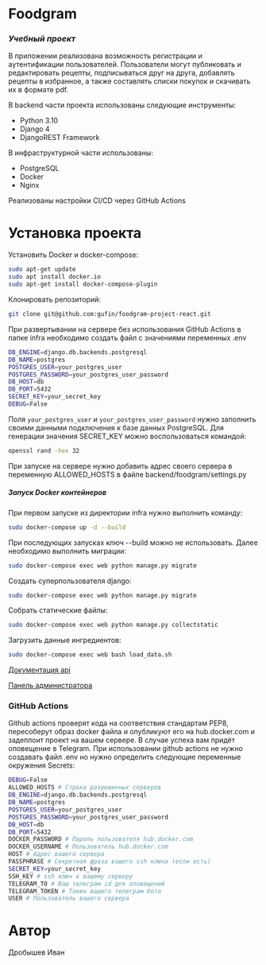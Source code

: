 # Foodgram

### _Учебный проект_

В приложении реализована возможность регистрации и аутентификации пользователей. Пользователи могут публиковать и редактировать рецепты, подписываться друг на друга, добавлять рецепты в избранное, а также составлять списки покупок и скачивать их в формате pdf.

В backend части проекта использованы следующие инструменты:
- Python 3.10
- Django 4
- DjangoREST Framework

В инфраструктурной части использованы:
- PostgreSQL
- Docker
- Nginx

Реализованы настройки CI/CD через GitHub Actions

# Установка проекта

Установить Docker и docker-compose:
```sh
sudo apt-get update
sudo apt install docker.io 
sudo apt-get install docker-compose-plugin
```
Клонировать репозиторий:
```sh
git clone git@github.com:gufin/foodgram-project-react.git
```
При развертывании на сервере без использования GitHub Actions в папке infra необходимо создать файл с значениями переменных .env
```sh
DB_ENGINE=django.db.backends.postgresql
DB_NAME=postgres
POSTGRES_USER=your_postgres_user
POSTGRES_PASSWORD=your_postgres_user_password
DB_HOST=db
DB_PORT=5432
SECRET_KEY=your_secret_key
DEBUG=False
```
Поля `your_postgres_user` и `your_postgres_user_password` нужно заполнить своими данными подключения к базе данных PostgreSQL. Для генерации значения SECRET_KEY можно воспользоваться командой: 
```sh
openssl rand -hex 32
```
При запуске на сервере нужно добавить адрес своего сервера в переменную ALLOWED_HOSTS в файле backend/foodgram/settings.py

##### Запуск Docker контейнеров
При первом запуске из директории infra нужно выполнить команду:
```sh
sudo docker-compose up -d --build
```
При последующих запусках ключ --build можно не использовать.
Далее необходимо выполнить миграции:
```sh
sudo docker-compose exec web python manage.py migrate
```
Создать суперпользователя django:
```sh
sudo docker-compose exec web python manage.py migrate
```
Собрать статические файлы:
```sh
sudo docker-compose exec web python manage.py collectstatic
```
Загрузить данные ингредиентов:
```sh
sudo docker-compose exec web bash load_data.sh
```
[Документация api](http://127.0.0.1/api/docs/) 

[Панель администратора](http://127.0.0.1/admin/) 

### GitHub Actions
Github actions проверят кода на соответствия стандартам PEP8, пересоберут образ  docker файла и опубликуют его на hub.docker.com и задеплоит проект на вашем сервере. В случае успеха вам придёт оповещение в Telegram.
При использовании github actions не нужно создавать файл .env но нужно определить следующие переменные окружения Secrets:

```sh
DEBUG=False
ALLOWED_HOSTS # Строка разрешенных серверов
DB_ENGINE=django.db.backends.postgresql
DB_NAME=postgres
POSTGRES_USER=your_postgres_user
POSTGRES_PASSWORD=your_postgres_user_password
DB_HOST=db
DB_PORT=5432
DOCKER_PASSWORD # Пароль пользователя hub.docker.com
DOCKER_USERNAME # Пользователь hub.docker.com
HOST # Адрес вашего сервера
PASSPHRASE # Секретная фраза вашего ssh ключа (если есть)
SECRET_KEY=your_secret_key
SSH_KEY # ssh ключ к вашему серверу
TELEGRAM_TO # Ваш телеграм id для оповещений
TELEGRAM_TOKEN # Токен вашего телеграм бота
USER # Пользователь вашего сервера
```

# Автор
Дробышев Иван
